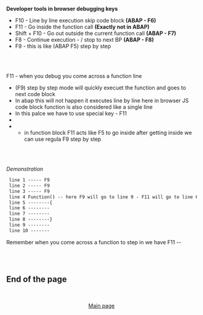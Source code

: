 **Developer tools in browser debugging keys**

- F10 - Line by line execution skip code block **(ABAP - F6)**
- F11 - Go inside the function call **(Exactly not in ABAP)**
- Shift + F10 - Go out outside the current function call **(ABAP - F7)**
- F8 - Continue execution - / stop to next BP **(ABAP - F8)**
- F9 - this is like (ABAP F5) step by step 

</br></br>

F11 - when you debug you come across a function line 

- (F9) step by step mode will quickly execuet the function and goes to next code block
- In abap this will not happen it executes line by line here in browser JS code block function is also considered like a single line
- In this palce we have to use special key - F11
-
- - in function block F11 acts like F5 to go inside after getting inside we can use regula F9 step by step

</br></br>

 *Demonstration*
 
```bat
 line 1 ----- F9
 line 2 ----- F9
 line 3 ----- F9
 line 4 Function() -- here F9 will go to line 9 - F11 will go to line 6 step inside 
 line 5 --------{ 
 line 6 --------
 line 7 --------
 line 8 --------} 
 line 9 --------
 line 10 -------
```
Remember when you come across a function to step in we have F11 -- 

</br></br>

## End of the page
</br>
<p align="center"> <a href="https://github.com/Octavius-Dante/Arthelais/tree/main"> Main page </a> </p>

<!-- - [x] <a href="https://github.com/Octavius-Dante/Arthelais/tree/main/ex_38"> Exercise 38-Fiori Elements Basics</a> -->
</br></br>
